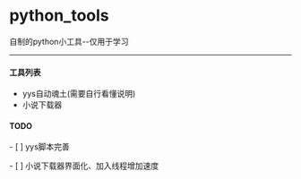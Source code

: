 # python_tools
自制的python小工具--仅用于学习

---

#### 工具列表

- yys自动魂土(需要自行看懂说明)
- 小说下载器



#### TODO

\- [ ]  yys脚本完善

\- [ ]  小说下载器界面化、加入线程增加速度
